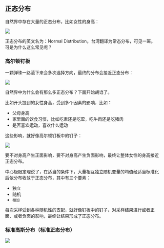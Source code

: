
## 正态分布

自然界中存在大量的正态分布，比如女性的身高：

![](https://gcy-1306312261.cos.ap-chengdu.myqcloud.com/blog/20221013165709.png)

正态分布的英文名为：Normal Distribution，台湾翻译为常态分布，可见一斑。可是为什么这么常见呢？

###  高尔顿钉板

一颗弹珠一路滚下来会多次选择方向，最终的分布会接近正态分布：

![](https://gcy-1306312261.cos.ap-chengdu.myqcloud.com/blog/20221013165830.png)

自然界中为什么会有那么多正态分布？下面开始胡诌了。

比如开头提到的女性身高，受到多个因素的影响，比如：

- 父母身高
- 家里面的饮食习惯，比如吃素还是吃荤，吃牛肉还是吃猪肉
- 是否喜欢运动，喜欢什么运动

这些影响，就好像高尔顿钉板中的钉子：

![](https://gcy-1306312261.cos.ap-chengdu.myqcloud.com/blog/20221013165913.png)

要不对身高产生正面影响，要不对身高产生负面影响，最终让整体女性的身高接近正态分布。


中心极限定理说了，在适当的条件下，大量相互独立随机变量的均值经适当标准化后依分布收敛于正态分布，其中有三个要素：

- 独立
- 随机
- `相加`

每次采样受到各种随机性的支配，就好像钉板中的钉子，对采样结果进行或者正面、或者负面的影响，最终让结果形成了正态分布。


### 标准高斯分布（标准正态分布）

![](https://gcy-1306312261.cos.ap-chengdu.myqcloud.com/blog/20221013170339.png)